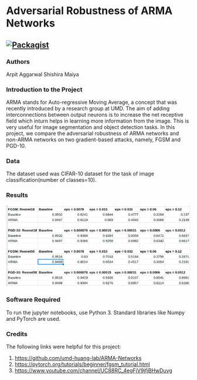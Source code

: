 # Adversarial Robustness of ARMA Networks

[![Packagist](https://img.shields.io/packagist/l/doctrine/orm.svg)](LICENSE.md)
---


### Authors
Arpit Aggarwal Shishira Maiya


### Introduction to the Project 
ARMA stands for Auto-regressive Moving Average, a concept that was recently introduced by a research group at UMD. The aim of adding interconnections between output neurons is to increase the net receptive field which inturn helps in learning more information from the image. This is very useful for image segmentation and object detection tasks. In this project, we compare the adversarial robustness of ARMA networks and non-ARMA networks on two gradient-based attacks, namely, FGSM and PGD-10.


### Data
The dataset used was CIFAR-10 dataset for the task of image classification(number of classes=10).


### Results
![Screenshot](outputs/arma.jpg)


### Software Required
To run the jupyter notebooks, use Python 3. Standard libraries like Numpy and PyTorch are used.


### Credits
The following links were helpful for this project:
1. https://github.com/umd-huang-lab/ARMA-Networks
2. https://pytorch.org/tutorials/beginner/fgsm_tutorial.html
3. https://www.youtube.com/channel/UC88RC_4egFjV9jfjBHwDuvg
